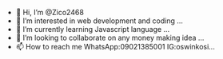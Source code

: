 - 👋 Hi, I’m @Zico2468
- 👀 I’m interested in web development and coding ...
- 🌱 I’m currently learning Javascript language ...
- 💞️ I’m looking to collaborate on any money making idea ...
- 📫 How to reach me WhatsApp:09021385001 IG:oswinkosi...

<!---
Zico2468/Zico2468 is a ✨ special ✨ repository because its `README.md` (this file) appears on your GitHub profile.
You can click the Preview link to take a look at your changes.
--->
